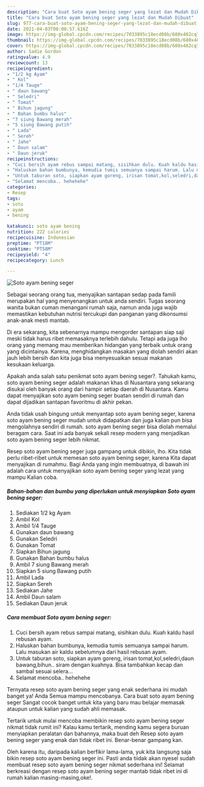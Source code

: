 ```yaml
---
description: "Cara buat Soto ayam bening seger yang lezat dan Mudah Dibuat"
title: "Cara buat Soto ayam bening seger yang lezat dan Mudah Dibuat"
slug: 977-cara-buat-soto-ayam-bening-seger-yang-lezat-dan-mudah-dibuat
date: 2021-04-03T00:00:57.616Z
image: https://img-global.cpcdn.com/recipes/7033895c18ecd08b/680x482cq70/soto-ayam-bening-seger-foto-resep-utama.jpg
thumbnail: https://img-global.cpcdn.com/recipes/7033895c18ecd08b/680x482cq70/soto-ayam-bening-seger-foto-resep-utama.jpg
cover: https://img-global.cpcdn.com/recipes/7033895c18ecd08b/680x482cq70/soto-ayam-bening-seger-foto-resep-utama.jpg
author: Sadie Gordon
ratingvalue: 4.9
reviewcount: 13
recipeingredient:
- "1/2 kg Ayam"
- " Kol"
- "1/4 Tauge"
- " daun bawang"
- " Seledri"
- " Tomat"
- " Bihun jagung"
- " Bahan bumbu halus"
- "7 siung Bawang merah"
- "5 siung Bawang putih"
- " Lada"
- " Sereh"
- " Jahe"
- " Daun salam"
- " Daun jeruk"
recipeinstructions:
- "Cuci bersih ayam rebus sampai matang, sisihkan dulu. Kuah kaldu hasil rebusan ayam."
- "Haluskan bahan bumbunya, kemudia tumis semuanya sampai harum. Lalu masukan air kaldu sebelumnya dari hasil rebusan ayam."
- "Untuk taburan soto, siapkan ayam goreng, irisan tomat,kol,seledri,daun bawang,bihun.. siram dengan kuahnya. Bisa tambahkan kecap dan sambal sesuai selera..."
- "Selamat mencoba.. hehehehe"
categories:
- Resep
tags:
- soto
- ayam
- bening

katakunci: soto ayam bening 
nutrition: 222 calories
recipecuisine: Indonesian
preptime: "PT18M"
cooktime: "PT58M"
recipeyield: "4"
recipecategory: Lunch

---
```



![Soto ayam bening seger](https://img-global.cpcdn.com/recipes/7033895c18ecd08b/680x482cq70/soto-ayam-bening-seger-foto-resep-utama.jpg)

Sebagai seorang orang tua, menyajikan santapan sedap pada famili merupakan hal yang menyenangkan untuk anda sendiri. Tugas seorang  wanita bukan cuman menangani rumah saja, namun anda juga wajib memastikan kebutuhan nutrisi tercukupi dan panganan yang dikonsumsi anak-anak mesti mantab.

Di era  sekarang, kita sebenarnya mampu mengorder santapan siap saji meski tidak harus ribet memasaknya terlebih dahulu. Tetapi ada juga lho orang yang memang mau memberikan hidangan yang terbaik untuk orang yang dicintainya. Karena, menghidangkan masakan yang diolah sendiri akan jauh lebih bersih dan kita juga bisa menyesuaikan sesuai makanan kesukaan keluarga. 



Apakah anda salah satu penikmat soto ayam bening seger?. Tahukah kamu, soto ayam bening seger adalah makanan khas di Nusantara yang sekarang disukai oleh banyak orang dari hampir setiap daerah di Nusantara. Kamu dapat menyajikan soto ayam bening seger buatan sendiri di rumah dan dapat dijadikan santapan favoritmu di akhir pekan.

Anda tidak usah bingung untuk menyantap soto ayam bening seger, karena soto ayam bening seger mudah untuk didapatkan dan juga kalian pun bisa mengolahnya sendiri di rumah. soto ayam bening seger bisa diolah memalui beragam cara. Saat ini ada banyak sekali resep modern yang menjadikan soto ayam bening seger lebih nikmat.

Resep soto ayam bening seger juga gampang untuk dibikin, lho. Kita tidak perlu ribet-ribet untuk memesan soto ayam bening seger, karena Kita dapat menyajikan di rumahmu. Bagi Anda yang ingin membuatnya, di bawah ini adalah cara untuk menyajikan soto ayam bening seger yang lezat yang mampu Kalian coba.

<!--inarticleads1-->

##### Bahan-bahan dan bumbu yang diperlukan untuk menyiapkan Soto ayam bening seger:

1. Sediakan 1/2 kg Ayam
1. Ambil  Kol
1. Ambil 1/4 Tauge
1. Gunakan  daun bawang
1. Gunakan  Seledri
1. Gunakan  Tomat
1. Siapkan  Bihun jagung
1. Gunakan  Bahan bumbu halus
1. Ambil 7 siung Bawang merah
1. Siapkan 5 siung Bawang putih
1. Ambil  Lada
1. Siapkan  Sereh
1. Sediakan  Jahe
1. Ambil  Daun salam
1. Sediakan  Daun jeruk




<!--inarticleads2-->

##### Cara membuat Soto ayam bening seger:

1. Cuci bersih ayam rebus sampai matang, sisihkan dulu. Kuah kaldu hasil rebusan ayam.
1. Haluskan bahan bumbunya, kemudia tumis semuanya sampai harum. Lalu masukan air kaldu sebelumnya dari hasil rebusan ayam.
1. Untuk taburan soto, siapkan ayam goreng, irisan tomat,kol,seledri,daun bawang,bihun.. siram dengan kuahnya. Bisa tambahkan kecap dan sambal sesuai selera...
1. Selamat mencoba.. hehehehe




Ternyata resep soto ayam bening seger yang enak sederhana ini mudah banget ya! Anda Semua mampu mencobanya. Cara buat soto ayam bening seger Sangat cocok banget untuk kita yang baru mau belajar memasak ataupun untuk kalian yang sudah ahli memasak.

Tertarik untuk mulai mencoba membikin resep soto ayam bening seger nikmat tidak rumit ini? Kalau kamu tertarik, mending kamu segera buruan menyiapkan peralatan dan bahannya, maka buat deh Resep soto ayam bening seger yang enak dan tidak ribet ini. Benar-benar gampang kan. 

Oleh karena itu, daripada kalian berfikir lama-lama, yuk kita langsung saja bikin resep soto ayam bening seger ini. Pasti anda tiidak akan nyesel sudah membuat resep soto ayam bening seger nikmat sederhana ini! Selamat berkreasi dengan resep soto ayam bening seger mantab tidak ribet ini di rumah kalian masing-masing,oke!.

